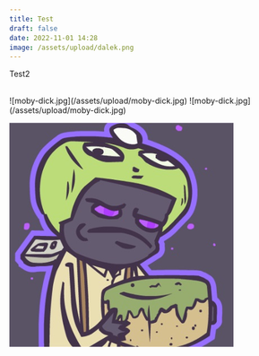 ```yaml
---
title: Test
draft: false
date: 2022-11-01 14:28
image: /assets/upload/dalek.png
---
```

Test2

<br>
![moby-dick.jpg](/assets/upload/moby-dick.jpg)
![moby-dick.jpg](/assets/upload/moby-dick.jpg)

![kanefreeman_2.jpg](/assets/upload/kanefreeman_2.jpg)